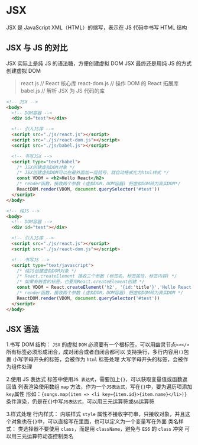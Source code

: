 # JSX

JSX 是 JavaScript XML（HTML）的缩写，表示在 JS 代码中书写 HTML 结构

## JSX 与 JS 的对比

JSX 实际上是纯 JS 的语法糖，方便创建虚拟 DOM
JSX 最终还是用纯 JS 的方式创建虚拟 DOM

> react.js // React 核心库
> react-dom.js // 操作 DOM 的 React 拓展库
> babel.js // 解析 JSX 为 JS 代码的库

```html
<!-- JSX -->
<body>
  <!-- DOM容器 -->
  <div id="test"></div>

  <!-- 引入JS库 -->
  <script src="./js/react.js"></script>
  <script src="./js/react-dom.js"></script>
  <script src="./js/babel.js"></script>

  <!-- 书写JSX -->
  <script type="text/babel">
    /* JSX创建虚拟DOM对象 */
    /* JSX创建虚拟DOM可以在最外面加一层括号，就自动格式化为html样式 */
    const VDOM = <h2>Hello React</h2>
    /* render函数，接收两个参数 (虚拟DOM，DOM容器) 把虚拟DOM转为真实DOM*/
    ReactDOM.render(VDOM, document.querySelector('#test'))
  </script>
</body>
```

```html
<!-- 纯JS -->
<body>
  <!-- DOM容器 -->
  <div id="test"></div>

  <!-- 引入JS库 -->
  <script src="./js/react.js"></script>
  <script src="./js/react-dom.js"></script>

  <!-- 书写JS -->
  <script type="text/javascript">
    /* 纯JS创建虚拟DOM对象 */
    /* React.createElement 接收三个参数 (标签名，标签属性，标签内容) */
    /* 如果有嵌套的标签，也要用React.createElement创建 */
    const VDOM = React.createElement('h2', '{id:'title'}','Hello React')
    /* render函数，接收两个参数 (虚拟DOM，DOM容器) 把虚拟DOM转为真实DOM */
    ReactDOM.render(VDOM, document.querySelector('#test'))
  </script>
</body>
```

## JSX 语法

1.书写 DOM 结构：
`JSX` 的虚拟 `DOM` 必须要有一个根标签，可以用幽灵节点`<></>`
所有标签必须形成闭合，成对闭合或者自闭合都可以
支持换行，多行内容用`()`包裹
小写字母开头的标签，会被作为 `html` 标签处理
大写字母开头的标签，会被作为组件处理

2.使用 JS 表达式
标签中使用`JS 表达式`，需要加上`{}`，可以获取变量值或函数返回值
列表渲染使用数组 `map` 方法，作为一个`JS表达式`，写在`{}`中，要为遍历项添加`key`属性
形如：`{songs.map(item => <li key={item.id}>{item.name}</li>)}`
条件渲染，仍是在`{}`中写`JS表达式`，可以用三元运算符或`&&`运算符

3.样式处理
行内样式：
内联样式 `style` 属性不接收字符串，只接收对象，并且这个对象也在`{}`中，可以直接写在里面，也可以定义为一个变量写在外面
类名样式：
类选择器不要使用 `class`，而是用 `className`，避免与 `ES6` 的 `class` 冲突
可以用三元运算符动态控制类名

